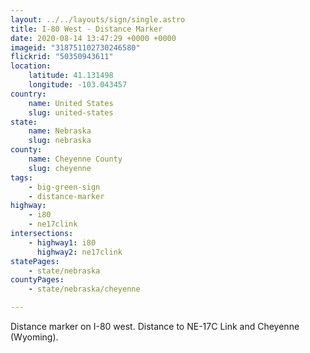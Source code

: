 ```yaml
---
layout: ../../layouts/sign/single.astro
title: I-80 West - Distance Marker
date: 2020-08-14 13:47:29 +0000 +0000
imageid: "318751102730246580"
flickrid: "50350943611"
location:
    latitude: 41.131498
    longitude: -103.043457
country:
    name: United States
    slug: united-states
state:
    name: Nebraska
    slug: nebraska
county:
    name: Cheyenne County
    slug: cheyenne
tags:
    - big-green-sign
    - distance-marker
highway:
    - i80
    - ne17clink
intersections:
    - highway1: i80
      highway2: ne17clink
statePages:
    - state/nebraska
countyPages:
    - state/nebraska/cheyenne

---
```

Distance marker on I-80 west.  Distance to NE-17C Link and Cheyenne (Wyoming).
